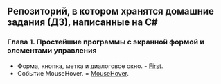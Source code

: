 ## Репозиторий, в котором хранятся домашние задания (ДЗ), написанные на C#

### Глава 1. Простейшие программы с экранной формой и элементами управления
* Форма, кнопка, метка и диалоговое окно. - [First](https://github.com/GhostBasenji/homeworks/tree/master/First).
* Событие MouseHover. = [MouseHover](https://github.com/GhostBasenji/homeworks/tree/master/MouseHover).